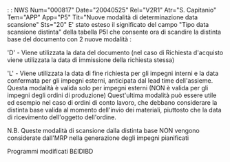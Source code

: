  :  : NWS Num="000817" Date="20040525" Rel="V2R1" Atr="S. Capitanio" Tem="APP" App="P5" Tit="Nuove modalità di determinazione data scansione" Sts="20"
E' stato esteso il significato del campo "Tipo data scansione distinta" della tabella P5I che consente ora di scandire la distinta base del documento con 2 nuove modalità : 

'D'  - Viene utilizzata la data del documento (nel caso di Richiesta d'acquisto viene utilizzata la data di immissione della richiesta stessa)

'L'  - Viene utilizzata la data di fine richiesta per gli impegni interni e la data confermata per gli impegni esterni, anticipata dal lead time dell'assieme. Questa modalità è valida solo per impegni esterni (NON è valida per gli impegni degli ordini di produzione) 
Quest'ultima modalità può essere utile ed esempio nel caso di ordini di conto lavoro, che debbano considerare la distinta base valida al momento dell'invio dei materiali, piuttosto che la data di ricevimento dell'oggetto dell'ordine.

N.B.   Queste modalità di scansione dalla distinta base NON vengono considerate dall'MRP nella generazione degli impegni pianificati

Programmi modificati
B£IDIBD
